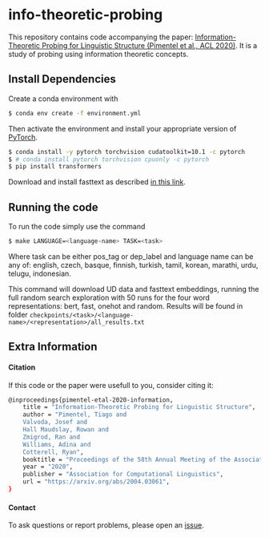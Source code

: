 # info-theoretic-probing

This repository contains code accompanying the paper: [Information-Theoretic Probing for Linguistic Structure (Pimentel et al., ACL 2020)](https://arxiv.org/abs/2004.03061).
It is a study of probing using information theoretic concepts.


## Install Dependencies

Create a conda environment with
```bash
$ conda env create -f environment.yml
```
Then activate the environment and install your appropriate version of [PyTorch](https://pytorch.org/get-started/locally/).
```bash
$ conda install -y pytorch torchvision cudatoolkit=10.1 -c pytorch
$ # conda install pytorch torchvision cpuonly -c pytorch
$ pip install transformers
```
Download and install fasttext as described [in this link](https://fasttext.cc/docs/en/support.html#building-fasttext-python-module).

## Running the code

To run the code simply use the command
```bash
$ make LANGUAGE=<language-name> TASK=<task>
```
Where task can be either pos_tag or dep_label and language name can be any of: english, czech, basque, finnish, turkish, tamil, korean, marathi, urdu, telugu, indonesian.

This command will download UD data and fasttext embeddings, running the full random search exploration with 50 runs for the four word representations: bert, fast, onehot and random.
Results will be found in folder `checkpoints/<task>/<language-name>/<representation>/all_results.txt`


## Extra Information

#### Citation

If this code or the paper were usefull to you, consider citing it:


```bash
@inproceedings{pimentel-etal-2020-information,
    title = "Information-Theoretic Probing for Linguistic Structure",
    author = "Pimentel, Tiago and
    Valvoda, Josef and
    Hall Maudslay, Rowan and
    Zmigrod, Ran and
    Williams, Adina and
    Cotterell, Ryan",
    booktitle = "Proceedings of the 58th Annual Meeting of the Association for Computational Linguistics",
    year = "2020",
    publisher = "Association for Computational Linguistics",
    url = "https://arxiv.org/abs/2004.03061",
}
```


#### Contact

To ask questions or report problems, please open an [issue](https://github.com/rycolab/info-theoretic-probing/issues).

